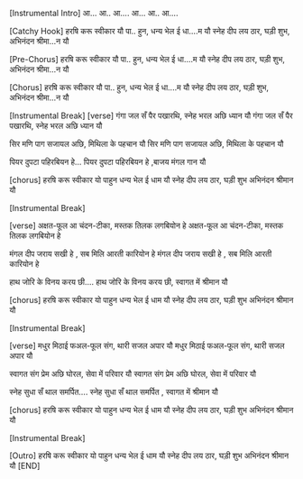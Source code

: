 

[Instrumental Intro]
आ... आ.. आ....
आ... आ.. आ....

[Catchy Hook]
हरषि  करू स्वीकार यौ पा.. हुन, 
धन्य भेल ई  धा....म यौ
स्नेह दीप लय ठार, घड़ी शुभ, 
अभिनंदन श्रीमा...न  यौ

[Pre-Chorus]
हरषि  करू स्वीकार यौ पा.. हुन, 
धन्य भेल ई  धा....म यौ
स्नेह दीप लय ठार, घड़ी शुभ, 
अभिनंदन श्रीमा...न  यौ

[Chorus]
हरषि  करू स्वीकार यौ पा.. हुन, 
धन्य भेल ई  धा....म यौ
स्नेह दीप लय ठार, घड़ी शुभ, 
अभिनंदन श्रीमा...न  यौ

[Instrumental Break]
[verse] 
गंगा जल सँ पैर पखारथि, स्नेह भरल अछि ध्यान यौ
गंगा जल सँ पैर पखारथि, स्नेह भरल अछि ध्यान यौ

सिर मणि पाग सजायल अछि, मिथिला के पहचान यौ
सिर मणि पाग सजायल अछि, मिथिला के पहचान यौ

पियर दुपटा पहिरबियन हे...
पियर दुपटा पहिरबियन हे ,बाजय  मंगल गान यौ

[chorus] 
हरषि  करू स्वीकार यो पाहुन
धन्य भेल ई धाम यौ
स्नेह दीप लय ठार, घड़ी शुभ
अभिनंदन श्रीमान  यौ

[Instrumental Break]

[verse] 
अक्षत-फूल आ चंदन-टीका, मस्तक तिलक लगबियोन हे 
अक्षत-फूल आ चंदन-टीका, मस्तक तिलक लगबियोन हे 

मंगल दीप जराय सखी हे , सब मिलि आरती कारियोन  हे
मंगल दीप जराय सखी हे , सब मिलि आरती कारियोन  हे

हाथ जोरि के विनय  करय छी....
हाथ जोरि के विनय  करय छी, स्वागत में श्रीमान   यौ

[chorus] 
हरषि  करू स्वीकार यो पाहुन
धन्य भेल ई धाम यौ
स्नेह दीप लय ठार, घड़ी शुभ
अभिनंदन श्रीमान  यौ

[Instrumental Break]

[verse] 
मधुर मिठाई फअल-फूल  संग, थारी सजल अपार यौ
मधुर मिठाई फअल-फूल  संग, थारी सजल अपार यौ

स्वागत संग प्रेम अछि घोरल, सेवा में परिवार यौ
स्वागत संग प्रेम अछि घोरल, सेवा में परिवार यौ

स्नेह सुधा सँ थाल  समर्पित....
स्नेह सुधा सँ थाल  समर्पित , स्वागत में श्रीमान यौ

[chorus] 
हरषि  करू स्वीकार यो पाहुन
धन्य भेल ई धाम यौ
स्नेह दीप लय ठार, घड़ी शुभ
अभिनंदन श्रीमान  यौ

[Instrumental Break]

[Outro]
हरषि  करू स्वीकार यो पाहुन
धन्य भेल ई धाम यौ
स्नेह दीप लय ठार, घड़ी शुभ
अभिनंदन श्रीमान  यौ
[END]
